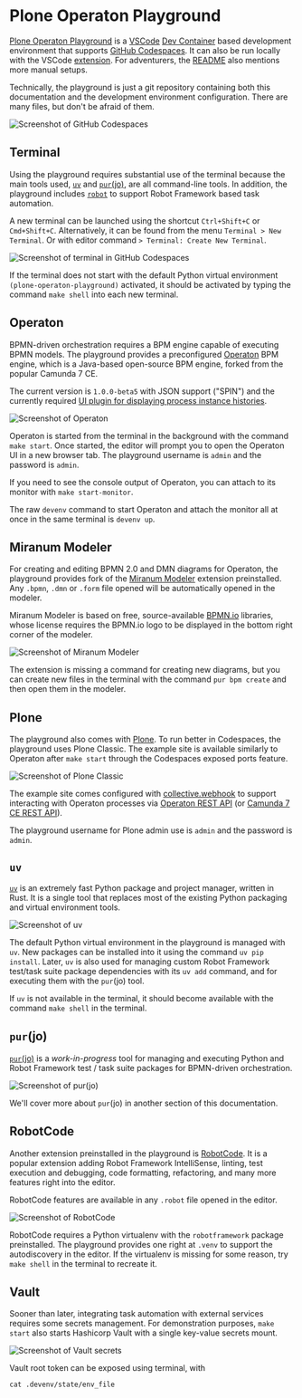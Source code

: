 # Plone Operaton Playground

[Plone Operaton Playground](https://github.com/datakurre/plone-operaton-playground) is a [VSCode](https://code.visualstudio.com/) [Dev Container](https://code.visualstudio.com/docs/devcontainers/containers) based development environment that supports [GitHub Codespaces](https://codespaces.new/datakurre/plone-operaton-playground). It can also be run locally with the VSCode [extension](https://marketplace.visualstudio.com/items?itemName=ms-vscode-remote.remote-containers). For adventurers, the [README](https://github.com/datakurre/plone-operaton-playground#getting-started) also mentions more manual setups.

Technically, the playground is just a git repository containing both this documentation and the development environment configuration. There are many files, but don't be afraid of them.

![Screenshot of GitHub Codespaces](../README.png)

## Terminal

Using the playground requires substantial use of the terminal because the main tools used, [`uv`](https://docs.astral.sh/uv/) and [`pur`(jo)](https://pypi.org/project/purjo/), are all command-line tools. In addition, the playground includes [`robot`](https://robotframework.org/) to support Robot Framework based task automation.

A new terminal can be launched using the shortcut `Ctrl+Shift+C` or `Cmd+Shift+C`. Alternatively, it can be found from the menu `Terminal > New Terminal`. Or with editor command `> Terminal: Create New Terminal`.

![Screenshot of terminal in GitHub Codespaces](./terminal.png)

If the terminal does not start with the default Python virtual environment `(plone-operaton-playground)` activated, it should be activated by typing the command `make shell` into each new terminal.

## Operaton

BPMN-driven orchestration requires a BPM engine capable of executing BPMN models. The playground provides a preconfigured [Operaton](https://operaton.org/) BPM engine, which is a Java-based open-source BPM engine, forked from the popular Camunda 7 CE.

The current version is `1.0.0-beta5` with JSON support ("SPIN") and the currently required [UI plugin for displaying process instance histories](https://github.com/datakurre/operaton-cockpit-plugins).

![Screenshot of Operaton](../operaton.png)

Operaton is started from the terminal in the background with the command `make start`. Once started, the editor will prompt you to open the Operaton UI in a new browser tab. The playground username is `admin` and the password is `admin`.

If you need to see the console output of Operaton, you can attach to its monitor with `make start-monitor`.

The raw `devenv` command to start Operaton and attach the monitor all at once in the same terminal is `devenv up`.


## Miranum Modeler

For creating and editing BPMN 2.0 and DMN diagrams for Operaton, the playground provides fork of the [Miranum Modeler](https://marketplace.visualstudio.com/items?itemName=miragon-gmbh.vs-code-bpmn-modeler) extension preinstalled. Any `.bpmn`, `.dmn` or `.form` file opened will be automatically opened in the modeler.

Miranum Modeler is based on free, source-available [BPMN.io](https://bpmn.io/) libraries, whose license requires the BPMN.io logo to be displayed in the bottom right corner of the modeler.

![Screenshot of Miranum Modeler](./modeler.png)

The extension is missing a command for creating new diagrams, but you can create new files in the terminal with the command `pur bpm create` and then open them in the modeler.


## Plone

The playground also comes with [Plone](https://plone.org/). To run better in Codespaces, the playground uses Plone Classic. The example site is available similarly to Operaton after `make start` through the Codespaces exposed ports feature. 

![Screenshot of Plone Classic](plone.png)

The example site comes configured with [collective.webhook](https://github.com/collective/collective.webhook) to support interacting with Operaton processes via [Operaton REST API](https://docs.operaton.org/docs/documentation/reference/rest/specification) (or [Camunda 7 CE REST API](https://docs.camunda.org/manual/7.18/reference/rest/)).

The playground username for Plone admin use is `admin` and the password is `admin`.


## `uv`

[`uv`](https://docs.astral.sh/uv/) is an extremely fast Python package and project manager, written in Rust. It is a single tool that replaces most of the existing Python packaging and virtual environment tools.

![Screenshot of `uv`](./uv.png)

The default Python virtual environment in the playground is managed with `uv`. New packages can be installed into it using the command `uv pip install`. Later, `uv` is also used for managing custom Robot Framework test/task suite package dependencies with its `uv add` command, and for executing them with the `pur`(jo) tool.

If `uv` is not available in the terminal, it should become available with the command `make shell` in the terminal.


## `pur`(jo)

[`pur`(jo)](https://pypi.org/project/purjo/) is a *work-in-progress* tool for managing and executing Python and Robot Framework test / task suite packages for BPMN-driven orchestration.

![Screenshot of `pur`(jo)](./purjo.png)

We'll cover more about `pur`(jo) in another section of this documentation.


## RobotCode

Another extension preinstalled in the playground is [RobotCode](https://marketplace.visualstudio.com/items?itemName=robotframework.robotframework). It is a popular extension adding Robot Framework IntelliSense, linting, test execution and debugging, code formatting, refactoring, and many more features right into the editor.

RobotCode features are available in any `.robot` file opened in the editor.

![Screenshot of RobotCode](./robotcode.png)

RobotCode requires a Python virtualenv with the `robotframework` package preinstalled. The playground provides one right at `.venv` to support the autodiscovery in the editor. If the virtualenv is missing for some reason, try `make shell` in the terminal to recreate it.


## Vault

Sooner than later, integrating task automation with external services requires some secrets management. For demonstration purposes, `make start` also starts Hashicorp Vault with a single key-value secrets mount.

![Screenshot of Vault secrets](vault.png)

Vault root token can be exposed using terminal, with

```shell
cat .devenv/state/env_file
```
 